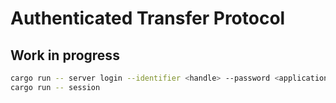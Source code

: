 # Authenticated Transfer Protocol

## Work in progress

```bash
cargo run -- server login --identifier <handle> --password <application password>
cargo run -- session
```
